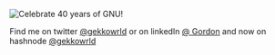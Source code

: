 ![Celebrate 40 years of GNU!](https://www.gnu.org/gnu40/GNU40_badge-sm.png)  

<!--START_SECTION:top_language-->
<!--END_SECTION:top_language-->

Find me on twitter [@gekkowrld](https://twitter.com/gekkowrld) or on linkedIn [@ Gordon](https://linkedin.com/in/gekkowrld) and now on hashnode [@gekkowrld](https://hashnode.com/@gekkowrld)

<!---
gekkowrld/gekkowrld is a ✨ special ✨ repository because its `README.md` (this file) appears on your GitHub profile.
You can click the Preview link to take a look at your changes.
--->

